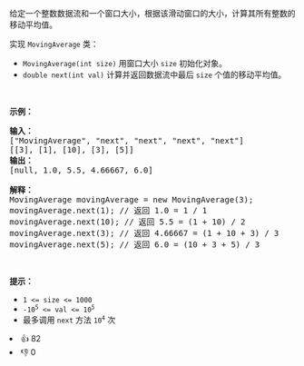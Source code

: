 <p>给定一个整数数据流和一个窗口大小，根据该滑动窗口的大小，计算其所有整数的移动平均值。</p>

<p>实现 <code>MovingAverage</code> 类：</p>

<ul>
	<li><code>MovingAverage(int size)</code> 用窗口大小 <code>size</code> 初始化对象。</li>
	<li><code>double next(int val)</code> 计算并返回数据流中最后 <code>size</code> 个值的移动平均值。</li>
</ul>

<p> </p>

<p><strong>示例：</strong></p>

<pre>
<strong>输入：</strong>
["MovingAverage", "next", "next", "next", "next"]
[[3], [1], [10], [3], [5]]
<strong>输出：</strong>
[null, 1.0, 5.5, 4.66667, 6.0]

<strong>解释：</strong>
MovingAverage movingAverage = new MovingAverage(3);
movingAverage.next(1); // 返回 1.0 = 1 / 1
movingAverage.next(10); // 返回 5.5 = (1 + 10) / 2
movingAverage.next(3); // 返回 4.66667 = (1 + 10 + 3) / 3
movingAverage.next(5); // 返回 6.0 = (10 + 3 + 5) / 3
</pre>

<p> </p>

<p><strong>提示：</strong></p>

<ul>
	<li><code>1 <= size <= 1000</code></li>
	<li><code>-10<sup>5</sup> <= val <= 10<sup>5</sup></code></li>
	<li>最多调用 <code>next</code> 方法 <code>10<sup>4</sup></code> 次</li>
</ul>
<div><li>👍 82</li><li>👎 0</li></div>